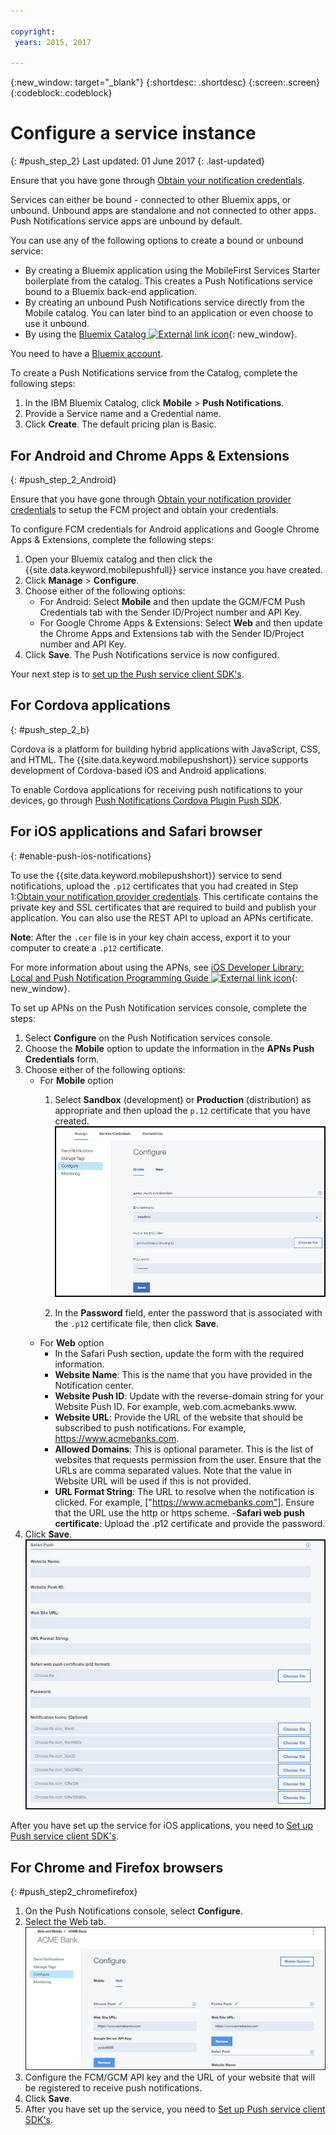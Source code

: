 ```yaml
---

copyright:
 years: 2015, 2017

---
```


{:new_window: target="_blank"}
{:shortdesc: .shortdesc}
{:screen:.screen}
{:codeblock:.codeblock}

# Configure a service instance 
{: #push_step_2}
Last updated: 01 June 2017
{: .last-updated}

Ensure that you have gone through [Obtain your notification credentials](push_step_1.html).

Services can either be bound - connected to other Bluemix apps, or unbound. Unbound apps are standalone and not connected to other apps. Push Notifications service apps are unbound by default.

You can use any of the following options to create a bound or unbound service:

- By creating a Bluemix application using the MobileFirst Services Starter boilerplate from the catalog. This creates a Push Notifications service bound to a Bluemix back-end application.
- By creating an unbound Push Notifications service directly from the Mobile catalog. You can later bind to an application or even choose to use it unbound. 
- By using the [Bluemix Catalog ![External link icon](../../icons/launch-glyph.svg "External link icon")](https://console.ng.bluemix.net/catalog/){: new_window}.

You need to have a [Bluemix account](https://console.bluemix.net/registration/).

To create a Push Notifications service from the Catalog, complete the following steps:

1. In the IBM Bluemix Catalog, click **Mobile** > **Push Notifications**.
2. Provide a Service name and a Credential name. 
3. Click **Create**. The default pricing plan is Basic. 

## For Android and Chrome Apps & Extensions
{: #push_step_2_Android}


Ensure that you have gone through [Obtain your notification provider credentials](push_step_1.html) to setup the FCM project and obtain your credentials.

To configure FCM credentials for Android applications and Google Chrome Apps & Extensions, complete the following steps:

1. Open your Bluemix catalog and then click the {{site.data.keyword.mobilepushfull}} service instance you have created. 
2. Click **Manage** > **Configure**. 
3. Choose either of the following options: 
	- For Android: Select **Mobile** and then update the GCM/FCM Push Credentials tab with the Sender ID/Project number and API Key. 
	- For Google Chrome Apps & Extensions: Select **Web** and then update the Chrome Apps and Extensions tab with the Sender ID/Project number and API Key. 
4. Click **Save**. The Push Notifications service is now configured.

Your next step is to [set up the Push service client SDK's](push_step_3.html).


## For Cordova applications 
{: #push_step_2_b}


Cordova is a platform for building hybrid applications with JavaScript, CSS, and HTML. The {{site.data.keyword.mobilepushshort}} service supports development of Cordova-based iOS and Android applications.

To enable Cordova applications for receiving push notifications to your devices, go through [Push Notifications Cordova Plugin Push SDK](https://github.com/ibm-bluemix-mobile-services/bms-clientsdk-cordova-plugin-push/tree/Doc#ios-app).



## For iOS applications and Safari browser 
{: #enable-push-ios-notifications}


To use the {{site.data.keyword.mobilepushshort}} service to send notifications, upload the `.p12` certificates that you had created in Step 1:[Obtain your notification provider credentials](push_step_1.html). This certificate contains the private key and SSL certificates that are required to build and publish your application. You can also use the REST API to upload an APNs certificate.

**Note**: After the `.cer` file is in your key chain access, export it to your computer to create a `.p12` certificate.

For more information about using the APNs, see [iOS Developer Library: Local and Push Notification Programming Guide ![External link icon](../../icons/launch-glyph.svg "External link icon")](https://developer.apple.com/library/ios/documentation/NetworkingInternet/Conceptual/RemoteNotificationsPG/Chapters/ProvisioningDevelopment.html#//apple_ref/doc/uid/TP40008194-CH104-SW4){: new_window}.

To set up APNs on the Push Notification services console, complete the steps:

1. Select **Configure** on the Push Notification services console.
2. Choose the **Mobile** option to update the information in the **APNs Push Credentials** form.
3. Choose either of the following options:
	- For **Mobile** option
		1. Select **Sandbox** (development) or **Production** (distribution) as appropriate and then upload the `p.12` certificate that you have created. 
		  ![Set push notifications console](images/wizard.jpg)

		1. In the **Password** field, enter the password that is associated with the `.p12` certificate file, then click **Save**.
	- For **Web** option
		- In the Safari Push section, update the form with the required information. 
		- **Website Name**: This is the name that you have provided in the Notification center.
		- **Website Push ID**: Update with the reverse-domain string for your Website Push ID. For example, web.com.acmebanks.www.
		- **Website URL**: Provide the URL of the website that should be subscribed to push notifications. For example, https://www.acmebanks.com.
		- **Allowed Domains**: This is optional parameter. This is the list of websites that requests permission from the user. Ensure that the URLs are comma separated values. Note that the value in Website URL will be used if this is not provided. 
		- **URL Format String**: The URL to resolve when the notification is clicked. For example, ["https://www.acmebanks.com"]. Ensure that the URL use the http or https scheme.
		-**Safari web push certificate**: Upload the .p12 certificate and provide the password.
4. Click **Save**.	
![Push Notifications console](images/push_configure_safari.jpg)	

After you have set up the service for iOS applications, you need to [Set up Push service client SDK's](push_step_3.html).


## For Chrome and Firefox browsers 
{: #push_step2_chromefirefox}

1. On the Push Notifications console, select **Configure**.
2. Select the Web tab.
	![WebPush Configurations](images/webpush_configure.jpg)
3. Configure the FCM/GCM API key and the URL of your website that will be registered to receive push notifications.
4. Click **Save**.
5. After you have set up the service, you need to [Set up Push service client SDK's](push_step_3.html).
